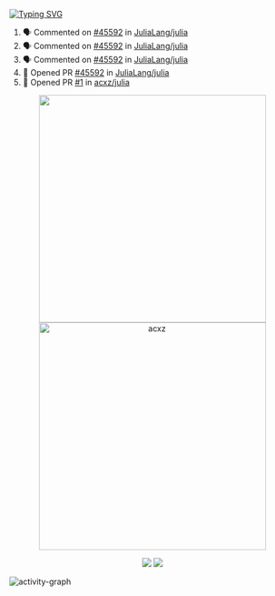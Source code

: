 [![Typing SVG](https://readme-typing-svg.herokuapp.com?size=16&color=AFFFA3&multiline=true&height=75&lines=contributing+to+robotics%2Faerospace%2Fml%2Fgpu+software;packaging+it+for+archlinux;ricer)](https://git.io/typing-svg)

<!--START_SECTION:activity-->
1. 🗣 Commented on [#45592](https://github.com/JuliaLang/julia/issues/45592) in [JuliaLang/julia](https://github.com/JuliaLang/julia)
2. 🗣 Commented on [#45592](https://github.com/JuliaLang/julia/issues/45592) in [JuliaLang/julia](https://github.com/JuliaLang/julia)
3. 🗣 Commented on [#45592](https://github.com/JuliaLang/julia/issues/45592) in [JuliaLang/julia](https://github.com/JuliaLang/julia)
4. 💪 Opened PR [#45592](https://github.com/JuliaLang/julia/pull/45592) in [JuliaLang/julia](https://github.com/JuliaLang/julia)
5. 💪 Opened PR [#1](https://github.com/acxz/julia/pull/1) in [acxz/julia](https://github.com/acxz/julia)
<!--END_SECTION:activity-->

<p align="center">
  <img width="400em" src=https://github-readme-stats.vercel.app/api?username=acxz&include_all_commits=true&show_icons=true />
  <img width="400em" src="https://github-readme-streak-stats.herokuapp.com/?user=acxz&" alt="acxz" />
</p>

<p align="center">
  <img src=https://github-readme-stats.vercel.app/api/top-langs/?username=acxz&layout=compact />
  <img src=https://github-profile-trophy.vercel.app/?username=acxz&row=2&column=4 />
</p>

![activity-graph](https://activity-graph.herokuapp.com/graph?username=acxz&theme=aqua)
